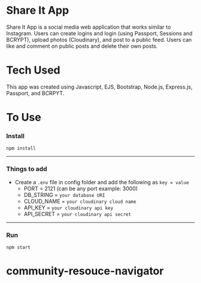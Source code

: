 # Share It App
Share It App is a social media web application that works similar to Instagram. Users can create logins and login (using Passport, Sessions and BCRYPT), upload photos (Cloudinary), and post to a public feed.  Users can like and comment on public posts and delete their own posts.

# Tech Used
This app was created using Javascript, EJS, Bootstrap, Node.js, Express.js, Passport, and BCRPYT. 

# To Use
### Install

`npm install`

---

### Things to add

- Create a `.env` file in config folder and add the following as `key = value`
  - PORT = 2121 (can be any port example: 3000)
  - DB_STRING = `your database URI`
  - CLOUD_NAME = `your cloudinary cloud name`
  - API_KEY = `your cloudinary api key`
  - API_SECRET = `your cloudinary api secret`

---

### Run

`npm start`
# community-resouce-navigator
